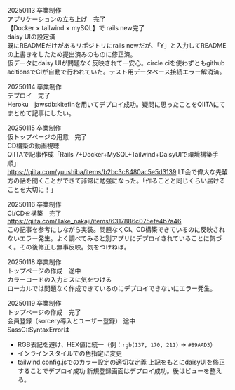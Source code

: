 20250113 卒業制作<br>
アプリケーションの立ち上げ　完了<br>
【Docker × tailwind × mySQL】で rails new完了<br>
daisy UIの設定済<br>
既にREADMEだけがあるリポジトリにrails newだが、「Y」と入力してREADMEの上書きをしたため提出済みのものに修正済。<br>
仮データにdaisy UIが問題なく反映されて一安心。circle ciを使わずともgithub acitionsでCIが自動で行われていた。テスト用データベース接続エラー解消済。<br>

20250114 卒業制作<br>
デプロイ　完了<br>
Heroku　jawsdb:kitefinを用いてデプロイ成功。疑問に思ったことをQIITAにてまとめて記事にしたい。<br>

20250115 卒業制作<br>
仮トップページの用意　完了<br>
CD構築の動画視聴<br>
QIITAで記事作成「Rails 7+Docker+MySQL+Tailwind+DaisyUIで環境構築手順」<br>https://qiita.com/yuushiba/items/b2bc3c8480ac5e5d3139
LT会で偉大な先輩方の話を聞くことができて非常に勉強になった。「作ることと同じくらい届けることを大切に！」

20250116 卒業制作<br>
CI/CDを構築　完了<br>
https://qiita.com/Take_nakaji/items/6317886c075efe4b7a46<br>
この記事を参考にしながら実装。問題なくCI、CD構築できているのに反映されないエラー発生。よく調べてみると別アプリにデプロイされていることに気づく。その後修正し無事反映。気をつけねば。

20250118 卒業制作<br>
トップページの作成　途中<br>
カラーコードの入力ミスに気をつける<br>
ローカルでは問題なく作成できているのにデプロイできないにエラー発生。<br>

20250119 卒業制作<br>
トップページの作成　完了<br>
会員登録（sorcery導入とユーザー登録） 途中<br>
SassC::SyntaxErrorは<br>
- RGB表記を避け、HEX値に統一（例：`rgb(137, 170, 211)` → `#89AAD3`）
- インラインスタイルでの色指定に変更
- tailwind.config.jsでのカラー設定の適切な定義
上記をもとにdaisyUIを修正することでデプロイ成功
新規登録画面はデプロイ成功。後はビューを整える。

